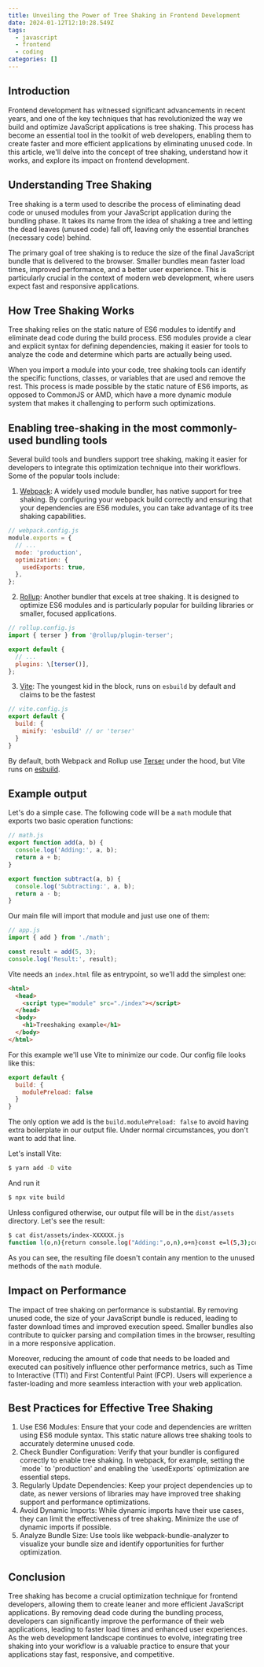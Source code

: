 ```yaml
---
title: Unveiling the Power of Tree Shaking in Frontend Development
date: 2024-01-12T12:10:28.549Z
tags:
  - javascript
  - frontend
  - coding
categories: []
---
```

## Introduction

Frontend development has witnessed significant advancements in recent years, and one of the key techniques that has revolutionized the way we build and optimize JavaScript applications is tree shaking. This process has become an essential tool in the toolkit of web developers, enabling them to create faster and more efficient applications by eliminating unused code. In this article, we'll delve into the concept of tree shaking, understand how it works, and explore its impact on frontend development.

## Understanding Tree Shaking

Tree shaking is a term used to describe the process of eliminating dead code or unused modules from your JavaScript application during the bundling phase. It takes its name from the idea of shaking a tree and letting the dead leaves (unused code) fall off, leaving only the essential branches (necessary code) behind.

The primary goal of tree shaking is to reduce the size of the final JavaScript bundle that is delivered to the browser. Smaller bundles mean faster load times, improved performance, and a better user experience. This is particularly crucial in the context of modern web development, where users expect fast and responsive applications.

## How Tree Shaking Works

Tree shaking relies on the static nature of ES6 modules to identify and eliminate dead code during the build process. ES6 modules provide a clear and explicit syntax for defining dependencies, making it easier for tools to analyze the code and determine which parts are actually being used.

When you import a module into your code, tree shaking tools can identify the specific functions, classes, or variables that are used and remove the rest. This process is made possible by the static nature of ES6 imports, as opposed to CommonJS or AMD, which have a more dynamic module system that makes it challenging to perform such optimizations.

## Enabling tree-shaking in the most commonly-used bundling tools

Several build tools and bundlers support tree shaking, making it easier for developers to integrate this optimization technique into their workflows. Some of the popular tools include:

1. [Webpack](https://webpack.js.org/): A widely used module bundler, has native support for tree shaking. By configuring your webpack build correctly and ensuring that your dependencies are ES6 modules, you can take advantage of its tree shaking capabilities.

```javascript
// webpack.config.js
module.exports = {
  // ...
  mode: 'production',
  optimization: {
    usedExports: true,
  },
};
```

2. [Rollup](https://rollupjs.org): Another bundler that excels at tree shaking. It is designed to optimize ES6 modules and is particularly popular for building libraries or smaller, focused applications.

```javascript
// rollup.config.js
import { terser } from '@rollup/plugin-terser';

export default {
  // ...
  plugins: \[terser()],
};
```

3. [Vite](https://vitejs.dev): The youngest kid in the block, runs on `esbuild` by default and claims to be the fastest

```javascript
// vite.config.js
export default {
  build: {
    minify: 'esbuild' // or 'terser'
  }
}
```

By default, both Webpack and Rollup use [Terser](https://terser.org/) under the hood, but Vite runs on [esbuild](https://esbuild.github.io/).

## Example output

Let's do a simple case. The following code will be a `math` module that exports two basic operation functions:

```javascript
// math.js
export function add(a, b) {
  console.log('Adding:', a, b);
  return a + b;
}

export function subtract(a, b) {
  console.log('Subtracting:', a, b);
  return a - b;
}
```

Our main file will import that module and just use one of them:

```javascript
// app.js
import { add } from './math';

const result = add(5, 3);
console.log('Result:', result);
```

Vite needs an `index.html` file as entrypoint, so we'll add the simplest one:

```html
<html>
  <head>
    <script type="module" src="./index"></script>
  </head>
  <body>
    <h1>Treeshaking example</h1>
  </body>
</html>
```

For this example we'll use Vite to minimize our code. Our config file looks like this:

```javascript
export default {
  build: {
    modulePreload: false
  }
}
```

The only option we add is the `build.modulePreload: false` to avoid having extra boilerplate in our output file. Under normal circumstances, you don't want to add that line.

Let's install Vite:

```bash
$ yarn add -D vite
```

And run it

```bash
$ npx vite build
```

Unless configured otherwise, our output file will be in the `dist/assets` directory. Let's see the result:

```bash
$ cat dist/assets/index-XXXXXX.js
function l(o,n){return console.log("Adding:",o,n),o+n}const e=l(5,3);console.log("Result:",e);
```

As you can see, the resulting file doesn't contain any mention to the unused methods of the `math` module.

## Impact on Performance

The impact of tree shaking on performance is substantial. By removing unused code, the size of your JavaScript bundle is reduced, leading to faster download times and improved execution speed. Smaller bundles also contribute to quicker parsing and compilation times in the browser, resulting in a more responsive application.

Moreover, reducing the amount of code that needs to be loaded and executed can positively influence other performance metrics, such as Time to Interactive (TTI) and First Contentful Paint (FCP). Users will experience a faster-loading and more seamless interaction with your web application.

## Best Practices for Effective Tree Shaking

1. Use ES6 Modules: Ensure that your code and dependencies are written using ES6 module syntax. This static nature allows tree shaking tools to accurately determine unused code.
2. Check Bundler Configuration: Verify that your bundler is configured correctly to enable tree shaking. In webpack, for example, setting the \`mode\` to 'production' and enabling the \`usedExports\` optimization are essential steps.
3. Regularly Update Dependencies: Keep your project dependencies up to date, as newer versions of libraries may have improved tree shaking support and performance optimizations.
4. Avoid Dynamic Imports: While dynamic imports have their use cases, they can limit the effectiveness of tree shaking. Minimize the use of dynamic imports if possible.
5. Analyze Bundle Size: Use tools like webpack-bundle-analyzer to visualize your bundle size and identify opportunities for further optimization.

## Conclusion

Tree shaking has become a crucial optimization technique for frontend developers, allowing them to create leaner and more efficient JavaScript applications. By removing dead code during the bundling process, developers can significantly improve the performance of their web applications, leading to faster load times and enhanced user experiences. As the web development landscape continues to evolve, integrating tree shaking into your workflow is a valuable practice to ensure that your applications stay fast, responsive, and competitive.
